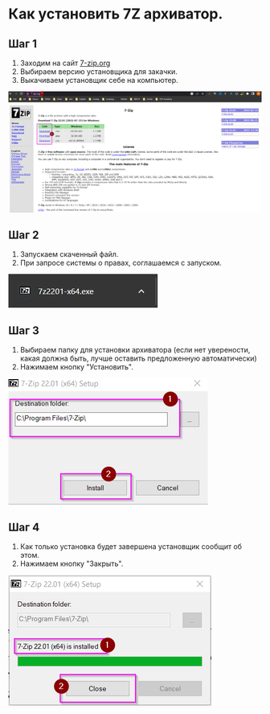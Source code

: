 # Как установить 7Z архиватор.
## Шаг 1

1. Заходим на сайт [7-zip.org](https://www.7-zip.org/)
2. Выбираем версию установщика для закачки.
3. Выкачиваем установщик себе на компьютер.

![Шаг 1](Screenshoot1.png)
## Шаг 2

1. Запускаем скаченный файл.
2. При запросе системы о правах, соглашаемся с запуском.

![Шаг 2](Screenshoot2.png)
## Шаг 3

1. Выбираем папку для установки архиватора (если нет уверености, какая должна быть, лучше оставить предложенную автоматически)
2. Нажимаем кнопку "Установить".

![Шаг 3](Screenshoot3.png)
## Шаг 4

1. Как только установка будет завершена установщик сообщит об этом.
2. Нажимаем кнопку "Закрыть".

![Шаг 4](Screenshoot4.png)
